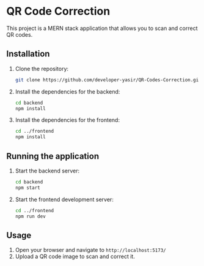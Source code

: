 # QR Code Correction

This project is a MERN stack application that allows you to scan and correct QR codes.

## Installation

1.  Clone the repository:
    ```bash
    git clone https://github.com/developer-yasir/QR-Codes-Correction.git
    ```
2.  Install the dependencies for the backend:
    ```bash
    cd backend
    npm install
    ```
3.  Install the dependencies for the frontend:
    ```bash
    cd ../frontend
    npm install
    ```

## Running the application

1.  Start the backend server:
    ```bash
    cd backend
    npm start
    ```
2.  Start the frontend development server:
    ```bash
    cd ../frontend
    npm run dev
    ```

## Usage

1.  Open your browser and navigate to `http://localhost:5173/`
2.  Upload a QR code image to scan and correct it.